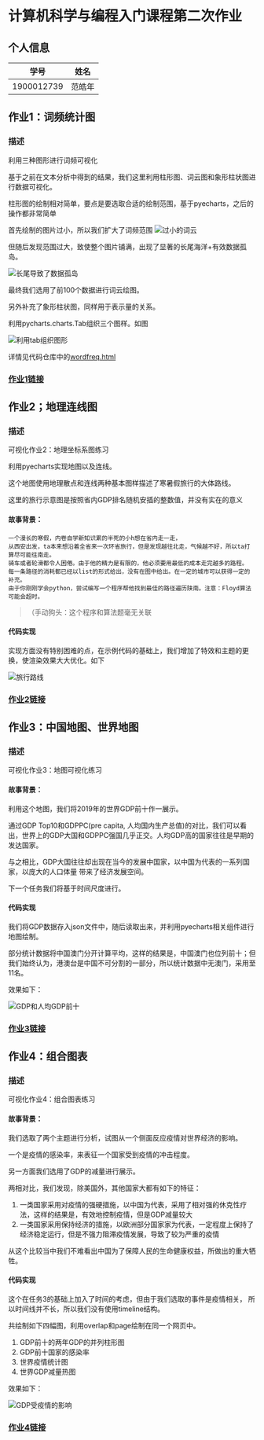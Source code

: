 # 计算机科学与编程入门课程第二次作业
## 个人信息
|    学号    |  姓名  |
| :--------: | :----: | 
| 1900012739 | 范皓年 |

## 作业1：词频统计图
### 描述
利用三种图形进行词频可视化

基于之前在文本分析中得到的结果，我们这里利用柱形图、词云图和象形柱状图进行数据可视化。

柱形图的绘制相对简单，要点是要选取合适的绘制范围，基于pyecharts，之后的操作都非常简单

首先绘制的图片过小，所以我们扩大了词频范围
![过小的词云](./assets/1_1.jpg)

但随后发现范围过大，致使整个图片铺满，出现了显著的长尾海洋+有效数据孤岛。

![长尾导致了数据孤岛](./assets/1_2.jpg)

最终我们选用了前100个数据进行词云绘图。

另外补充了象形柱状图，同样用于表示量的关系。

利用pycharts.charts.Tab组织三个图样。如图

![利用tab组织图形](assets/1_3.jpg)

详情见代码仓库中的[wordfreq.html](https://github.com/Honour-Van/CS50/tree/master/Visualization/out/wordfreq.html)

### [作业1链接](https://github.com/Honour-Van/CS50/tree/master/Visualization/1_wordfreq.py)

## 作业2；地理连线图
### 描述
可视化作业2：地理坐标系图练习

利用pyecharts实现地图以及连线。

这个地图使用地理散点和连线两种基本图样描述了寒暑假旅行的大体路线。

这里的旅行示意图是按照省内GDP排名随机安插的整数值，并没有实在的意义

#### 故事背景：
```
一个漫长的寒假，内卷自学新知识累的半死的小h想在省内走一走，
从西安出发，ta本来想沿着全省来一次环省旅行，但是发现越往北走，气候越不好，所以ta打算尽可能往南走。
骑车或者轮滑都令人困倦。由于他的精力是有限的，他必须要用最低的成本走完越多的路程。
每一条路径的消耗都已经以list的形式给出，没有在图中给出。在一定的城市可以获得一定的补充。
由于你刚刚学会python，尝试编写一个程序帮他找到最佳的路径遍历陕南。注意：Floyd算法可能会超时。
```
>（手动狗头：这个程序和算法题毫无关联

#### 代码实现
实现方面没有特别困难的点，在示例代码的基础上，我们增加了特效和主题的更换，使渲染效果大大优化。如下

![旅行路线](assets/2_1.jpg)
### [作业2链接]()

## 作业3：中国地图、世界地图
### 描述
可视化作业3：地图可视化练习

#### 故事背景：
利用这个地图，我们将2019年的世界GDP前十作一展示。

通过GDP Top10和GDPPC(pre capita, 人均国内生产总值)的对比，我们可以看出，世界上的GDP大国和GDPPC强国几乎正交。人均GDP高的国家往往是早期的发达国家。

与之相比，GDP大国往往却出现在当今的发展中国家，以中国为代表的一系列国家，以庞大的人口体量
带来了经济发展空间。

下一个任务我们将基于时间尺度进行。


#### 代码实现
我们将GDP数据存入json文件中，随后读取出来，并利用pyecharts相关组件进行地图绘制。

部分统计数据将中国澳门分开计算平均，这样的结果是，中国澳门也位列前十；但我们始终认为，港澳台是中国不可分割的一部分，所以统计数据中无澳门，采用至11名。

效果如下：

![GDP和人均GDP前十](./assets/3_1.jpg)


### [作业3链接](https://github.com/Honour-Van/CS50/tree/master/Visualization/3_map.py)

## 作业4：组合图表
### 描述
可视化作业4：组合图表练习


#### 故事背景：
我们选取了两个主题进行分析，试图从一个侧面反应疫情对世界经济的影响。

一个是疫情的感染率，来表征一个国家受到疫情的冲击程度。

另一方面我们选用了GDP的减量进行展示。

两相对比，我们发现，除美国外，其他国家大都有如下的特征：
1. 一类国家采用对疫情的强硬措施，以中国为代表，采用了相对强的休克性疗法，这样的结果是，有效地控制疫情，但是GDP减量较大
2.  一类国家采用保持经济的措施，以欧洲部分国家家为代表，一定程度上保持了经济稳定运行，但是不强力阻滞疫情发展，导致了较为严重的疫情
 
从这个比较当中我们不难看出中国为了保障人民的生命健康权益，所做出的重大牺牲。
#### 代码实现

这个在任务3的基础上加入了时间的考虑，但由于我们选取的事件是疫情相关，
所以时间线并不长，所以我们没有使用timeline结构。

共绘制如下四幅图，利用overlap和page绘制在同一个网页中。

1. GDP前十的两年GDP的并列柱形图
2. GDP前十国家的感染率
3. 世界疫情统计图
4. 世界GDP减量热图

效果如下：

![GDP受疫情的影响](./assets/4_1.jpg)

### [作业4链接](https://github.com/Honour-Van/CS50/tree/master/Visualization/4_multi.py)
